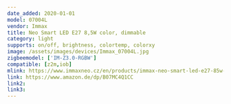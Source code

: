 ```yaml
---
date_added: 2020-01-01
model: 07004L
vendor: Immax
title: Neo Smart LED E27 8,5W color, dimmable
category: light
supports: on/off, brightness, colortemp, colorxy
image: /assets/images/devices/Immax_07004L.jpg
zigbeemodel: ['IM-Z3.0-RGBW']
compatible: [z2m,iob]
mlink: https://www.immaxneo.cz/en/products/immax-neo-smart-led-e27-85w-color-dimmable-zigbee-3-0/
link: https://www.amazon.de/dp/B07MC4Q1CC
link2: 
link3: 
---
```

